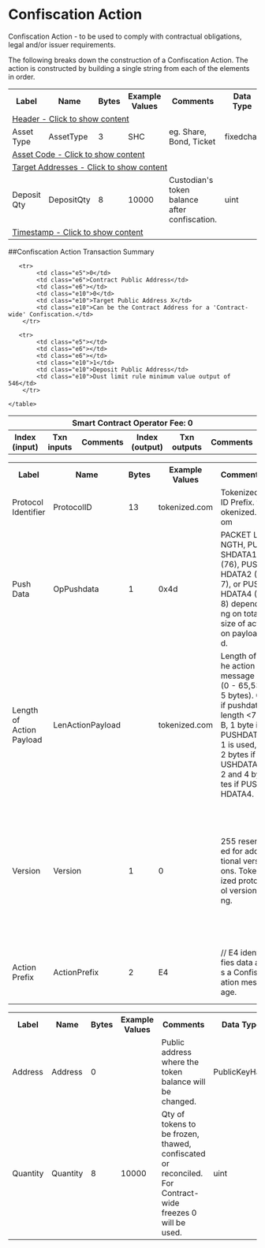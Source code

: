 


# Confiscation Action

Confiscation Action -  to be used to comply with contractual obligations, legal and/or issuer requirements.

The following breaks down the construction of a Confiscation Action. The action is constructed by building a single string from each of the elements in order.

<div class="ritz grid-container" dir="ltr">
    <table class="waffle" cellspacing="0" cellpadding="0" table-layout=fixed width=100%>
         <tr style='height:19px;'>
            <th style="width:9%" class="s0">Label</th>
            <th style="width:9%" class="s1">Name</th>
            <th style="width:2%" class="s1">Bytes</th>
            <th style="width:25%" class="s1">Example Values</th>
            <th style="width:36%" class="s1">Comments</th>
            <th style="width:5%" class="s1">Data Type</th>
            <th class="s1">Amendment Restrictions</th>
        </tr>
        <tr>
            <td class="e5" colspan="7">
                <a href="javascript:;" data-popover="type-Header">
                   Header - Click to show content
                </a>
             </td>
        </tr>
        <tr>
            <td class="e9">Asset Type</td>
            <td class="e10">AssetType</td>
            <td class="e10">3</td>
            <td class="e10">SHC</td>
            <td class="e10">eg. Share, Bond, Ticket</td>
            <td class="e10">fixedchar</td>
            <td class="e10"></td>
        </tr>
        <tr>
            <td class="e5" colspan="7">
                <a href="javascript:;" data-popover="type-AssetCode">
                   Asset Code - Click to show content
                </a>
            </td>
        </tr>
        <tr>
            <td class="e5" colspan="7">
                <a href="javascript:;" data-popover="type-TargetAddress">
                   Target Addresses - Click to show content
                </a>
            </td>
        </tr>
        <tr>
            <td class="e9">Deposit Qty</td>
            <td class="e10">DepositQty</td>
            <td class="e10">8</td>
            <td class="e10">10000</td>
            <td class="e10">Custodian's token balance after confiscation.</td>
            <td class="e10">uint</td>
            <td class="e10"></td>
        </tr>
        <tr>
            <td class="e5" colspan="7">
                <a href="javascript:;" data-popover="type-Timestamp">
                   Timestamp - Click to show content
                </a>
            </td>
        </tr>
    </table>
</div>

##Confiscation Action Transaction Summary

<div class="ritz grid-container" dir="ltr">
    <table class="waffle" cellspacing="0" cellpadding="0" table-layout=fixed width=100%>
       <tr style='height:19px;'>
            <th class="s0" colspan="6">Smart Contract Operator Fee: 0</th>
       </tr>
       <tr style='height:19px;'>
            <th style="width:10%" class="s0">Index (input)</th>
            <th style="width:20%" class="s1">Txn inputs</th>
            <th style="width:20%" class="s1">Comments</th>
            <th style="width:10%" class="s1">Index (output)</th>
            <th style="width:20%" class="s1">Txn outputs</th>
            <th class="s1">Comments</th>
       </tr>


       <tr>
            <td class="e5">0</td>
            <td class="e6">Contract Public Address</td>
            <td class="e6"></td>
            <td class="e10">0</td>
            <td class="e10">Target Public Address X</td>
            <td class="e10">Can be the Contract Address for a 'Contract-wide' Confiscation.</td>
        </tr>

       <tr>
            <td class="e5"></td>
            <td class="e6"></td>
            <td class="e6"></td>
            <td class="e10">1</td>
            <td class="e10">Deposit Public Address</td>
            <td class="e10">Dust limit rule minimum value output of 546</td>
        </tr>

    </table>
</div>

<div class="ui modal" id="type-Header">
    <i class="close icon"></i>
    <div class="content docs-content">
        <table class="ui table">
            <tr style='height:19px;'>
                <th style="width:5%" class="s1">Label</th>
                <th style="width:9%" class="s1">Name</th>
                <th style="width:3%" class="s1">Bytes</th>
                <th style="width:33%" class="s1">Example Values</th>
                <th style="width:26%" class="s1">Comments</th>
                <th style="width:5%" class="s1">Data Type</th>
                <th class="s2">Amendment Restrictions</th>
            </tr>
            <tr>
                <td class="e10">Protocol Identifier</td>
                <td class="e10">ProtocolID</td>
                <td class="e10">13</td>
                <td class="e10">tokenized.com</td>
                <td class="e10" style="word-break:break-all">Tokenized ID Prefix. tokenized.com</td>
                <td class="e10">byte</td>
                <td class="e10"></td>
            </tr>
            <tr>
                <td class="e10">Push Data</td>
                <td class="e10">OpPushdata</td>
                <td class="e10">1</td>
                <td class="e10">0x4d</td>
                <td class="e10" style="word-break:break-all">PACKET LENGTH, PUSHDATA1 (76), PUSHDATA2 (77), or PUSHDATA4 (78) depending on total size of action payload.</td>
                <td class="e10">byte</td>
                <td class="e10"></td>
            </tr>
            <tr>
                <td class="e10">Length of Action Payload</td>
                <td class="e10">LenActionPayload</td>
                <td class="e10"></td>
                <td class="e10">tokenized.com</td>
                <td class="e10" style="word-break:break-all">Length of the action message (0 - 65,535 bytes). 0 if pushdata length <76B, 1 byte if PUSHDATA1 is used, 2 bytes if PUSHDATA2 and 4 bytes if PUSHDATA4.</td>
                <td class="e10">byte</td>
                <td class="e10">Size depends on Action Payload.</td>
            </tr>
            <tr>
                <td class="e10">Version</td>
                <td class="e10">Version</td>
                <td class="e10">1</td>
                <td class="e10">0</td>
                <td class="e10" style="word-break:break-all">255 reserved for additional versions. Tokenized protocol versioning.</td>
                <td class="e10">uint8</td>
                <td class="e10">Can be changed by Issuer or Operator at their discretion.  Smart Contract will reject if it hasn't been updated to interpret the specified version.</td>
            </tr>
            <tr>
                <td class="e10">Action Prefix</td>
                <td class="e10">ActionPrefix</td>
                <td class="e10">2</td>
                <td class="e10">E4</td>
                <td class="e10" style="word-break:break-all">// E4 identifies data as a Confiscation message.</td>
                <td class="e10">string</td>
                <td class="e10">Cannot be changed by issuer, operator or smart contract..</td>
            </tr>
        </table>
    </div>
</div>
<div class="ui modal" id="type-TargetAddress">
    <i class="close icon"></i>
    <div class="content docs-content">
        <table class="ui table">
            <tr style='height:19px;'>
                <th style="width:5%" class="s1">Label</th>
                <th style="width:9%" class="s1">Name</th>
                <th style="width:3%" class="s1">Bytes</th>
                <th style="width:33%" class="s1">Example Values</th>
                <th style="width:26%" class="s1">Comments</th>
                <th style="width:5%" class="s1">Data Type</th>
                <th class="s2">Amendment Restrictions</th>
            </tr>
            <tr>
                <td class="e10">Address</td>
                <td class="e10">Address</td>
                <td class="e10">0</td>
                <td class="e10" style="word-break:break-all"></td>
                <td class="e10">Public address where the token balance will be changed.</td>
                <td class="e10">PublicKeyHash</td>
                <td class="e10"></td>
            </tr>
            <tr>
                <td class="e10">Quantity</td>
                <td class="e10">Quantity</td>
                <td class="e10">8</td>
                <td class="e10" style="word-break:break-all">10000</td>
                <td class="e10">Qty of tokens to be frozen, thawed, confiscated or reconciled. For Contract-wide freezes 0 will be used.</td>
                <td class="e10">uint</td>
                <td class="e10"></td>
            </tr>
        </table>
    </div>
</div>

